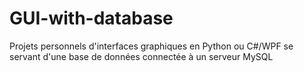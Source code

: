 # GUI-with-database
Projets personnels d'interfaces graphiques en Python ou C#/WPF se servant d'une base de données connectée à un serveur MySQL
